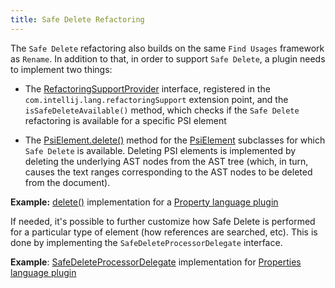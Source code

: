 ```yaml
---
title: Safe Delete Refactoring
---
```



The ```Safe Delete``` refactoring also builds on the same ```Find Usages``` framework as ```Rename```.
In addition to that, in order to support ```Safe Delete```, a plugin needs to implement two things:

*  The
   [RefactoringSupportProvider](https://github.com/JetBrains/intellij-community/blob/master/platform/lang-api/src/com/intellij/lang/refactoring/RefactoringSupportProvider.java)
   interface, registered in the `com.intellij.lang.refactoringSupport` extension point, and the `isSafeDeleteAvailable()` method, which checks if the ```Safe Delete``` refactoring is available for a specific PSI element

*  The
   [PsiElement.delete()](https://github.com/JetBrains/intellij-community/blob/master/platform/core-api/src/com/intellij/psi/PsiElement.java)
   method for the
   [PsiElement](https://github.com/JetBrains/intellij-community/blob/master/platform/core-api/src/com/intellij/psi/PsiElement.java)
   subclasses for which ```Safe Delete``` is available.
   Deleting PSI elements is implemented by deleting the underlying AST nodes from the AST tree (which, in turn, causes the text ranges corresponding to the AST nodes to be deleted from the document).


**Example:**
[delete()](https://github.com/JetBrains/intellij-community/blob/master/plugins/properties/properties-psi-impl/src/com/intellij/lang/properties/psi/impl/PropertyImpl.java)
implementation for a
[Property language plugin](https://github.com/JetBrains/intellij-community/blob/master/plugins/properties/)


If needed, it's possible to further customize how Safe Delete is performed for a particular type of element (how references are searched, etc).
This is done by implementing the `SafeDeleteProcessorDelegate` interface.


**Example**:
[SafeDeleteProcessorDelegate](https://github.com/JetBrains/intellij-community/blob/master/plugins/properties/src/com/intellij/lang/properties/refactoring/PropertiesFilesSafeDeleteProcessor.java)
implementation for
[Properties language plugin](https://github.com/JetBrains/intellij-community/tree/master/plugins/properties)
